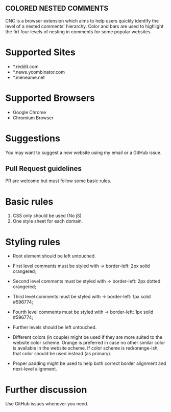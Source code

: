 ## COLORED NESTED COMMENTS
CNC is a browser extension which aims to help users quickly identify the level of a nested comments' hierarchy. Color and bars are used to highlight the firt four levels of nesting in comments for some popular websites.

# Supported Sites
- *.reddit.com 
- *.news.ycombinator.com
- *.meneame.net

# Supported Browsers
- Google Chrome
- Chromium Browser 

# Suggestions
You may want to suggest a new website using my email or a GitHub issue.

## Pull Request guidelines
PR are welcome but must follow some basic rules.

# Basic rules
1. CSS only should be used (No jS)
2. One style sheet for each domain. 

# Styling rules
+ Root element should be left untouched.
+ First level comments must be styled with -> border-left: 2px solid orangered;
+ Second level comments must be styled with -> border-left: 2px dotted orangered;
+ Third level comments must be styled with -> border-left: 1px solid #596774;
+ Fourth level comments must be styled with -> border-left: 1px solid #596774;
+ Further levels should be left untouched.

+ Different colors (in couple) might be used if they are more suited to the website color scheme. Orange is preferred in case no other similar color is available in the website scheme. If color scheme is red/orange-ish, that color should be used instead (as primary).
+ Proper padding might be used to help both correct border alignment and next-level alignment.

# Further discussion
Use GitHub issues whenever you need.
